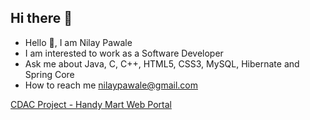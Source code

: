 ## Hi there 👋

- Hello 👋, I am Nilay Pawale
- I am interested to work as a Software Developer
- Ask me about Java, C, C++, HTML5, CSS3, MySQL, Hibernate and Spring Core
- How to reach me nilaypawale@gmail.com
  
<a href="https://github.com/NilayPawale/HandyMart/blob/main/README.md">CDAC Project - Handy Mart Web Portal</a>
<!--
**NilayPawale/NilayPawale** is a ✨ _special_ ✨ repository because its `README.md` (this file) appears on your GitHub profile.

Here are some ideas to get you started:

- 🔭 I’m currently working on ...
- 🌱 I’m currently learning ...
- 👯 I’m looking to collaborate on ...
- 🤔 I’m looking for help with ...
- 💬 Ask me about ...
- 📫 How to reach me: ...
- 😄 Pronouns: ...
- ⚡ Fun fact: ...
-->
